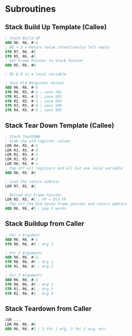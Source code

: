 # Subroutines

## Stack Build Up Template (Callee)

```nasm
; Stack Build UP
ADD R6, R6, #-4 
; R6 + 3 = Return Value intentionally left empty
STR R7, R6, #2 
STR R5, R6, #1 
; Set Frame Pointer to Stack Pointer
ADD R5, R6, #0 

; R5 @ 0 is a local variable

; Save Old Resgister Values 
ADD R6, R6, #-5 
STR R0, R5, #-1 ; save SR1
STR R1, R5, #-2 ; save SR2
STR R2, R5, #-3 ; save SR3
STR R3, R5, #-4 ; save SR4
STR R4, R5, #-5 ; save SR5
```

## Stack Tear Down Template (Callee)

```nasm
; Stack TearDOWN
; Grab the old register values
LDR R4, R5, #-5 
LDR R3, R5, #-4 
LDR R2, R5, #-3 
LDR R1, R5, #-2
LDR R0, R5, #-1
; Pop off all registers and all but one local variable
ADD R6, R5, #0 

; Load the return address 
LDR R7, R5, #2 

; Reload Old Frame Pointer
LDR R5, R5, #1 ; FP = Old FP
; Pop off the Old Saved Frame pointer and return address
ADD R6, R6, #3 ; pop 3 words
```

## Stack Buildup from Caller

```nasm
; For 1 Argument
ADD R6, R6, #-1
STR R0, R6, #0 ; Arg 1
```

```nasm
; For 2 Arguments
ADD R6, R6, #-2;
STR R0, R6, #0 ; Arg 1
STR R1, R6, #1 ; Arg 2
```

```nasm
; For 3 Arguments
ADD R6, R6, #-3
STR R0, R6, #0 ; Arg 1
STR R1, R6, #1 ; Arg 2
STR R2, R6, #2 ; Arg 3
```

## Stack Teardown from Caller

```nasm
JSR ...
LDR R0, R6, #0
ADD R6, R6, #2 ; 2 for 1 arg, 3 for 2 arg, etc.
```
